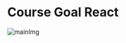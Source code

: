 # Course Goal React

![mainImg](https://res.cloudinary.com/dloadb2bx/image/upload/v1627691236/larnCode_yxxxof.gif)